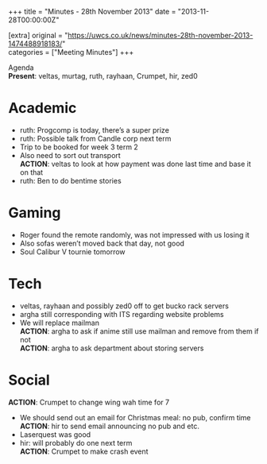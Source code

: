 +++
title = "Minutes - 28th November 2013"
date = "2013-11-28T00:00:00Z"

[extra]
original = "https://uwcs.co.uk/news/minutes-28th-november-2013-1474488918183/"    
categories = ["Meeting Minutes"]
+++

Agenda  
**Present**: veltas, murtag, ruth, rayhaan, Crumpet, hir, zed0

# Academic

  - ruth: Progcomp is today, there’s a super prize
  - ruth: Possible talk from Candle corp next term
  - Trip to be booked for week 3 term 2
  - Also need to sort out transport  
    **ACTION**: veltas to look at how payment was done last time and base it on that
  - ruth: Ben to do bentime stories

# Gaming

  - Roger found the remote randomly, was not impressed with us losing it
  - Also sofas weren’t moved back that day, not good
  - Soul Calibur V tournie tomorrow

# Tech

  - veltas, rayhaan and possibly zed0 off to get bucko rack servers
  - argha still corresponding with ITS regarding website problems
  - We will replace mailman  
    **ACTION**: argha to ask if anime still use mailman and remove from them if not  
    **ACTION**: argha to ask department about storing servers

# Social

**ACTION**: Crumpet to change wing wah time for 7

  - We should send out an email for Christmas meal: no pub, confirm time  
    **ACTION**: hir to send email announcing no pub and etc.
  - Laserquest was good
  - hir: will probably do one next term  
    **ACTION**: Crumpet to make crash event
